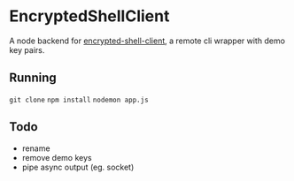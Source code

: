 # EncryptedShellClient

A node backend for [encrypted-shell-client](https://github.com/ozgend/encrypted-shell-client), a remote cli wrapper with demo key pairs. 

## Running
`git clone`
`npm install`
`nodemon app.js`

## Todo

- rename
- remove demo keys
- pipe async output (eg. socket)